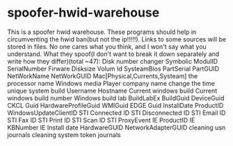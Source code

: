 # spoofer-hwid-warehouse
This is a spoofer hwid warehouse.
These programs should help in circumventing the hwid ban(but not the ip!!!!!).
Links to some sources will be stored in files. 
No one cares what you think, and I won't say what you understand.
What they spoof(I don't want to break it down separately and write how they differ)(total  ~47):
Disk number changer
Symbolic
ModulID
SerialNumber
Firware
Disksize
Volum Id
SysteamBios
PartSerial
PartGUID
NetWorkName
NetWorkGUID
Mac[Physical,Currents,Systeam]
the processor name
Windows media Player
company name
change the time
unique system build
Username
Hostname
Current windows build
Current windows build number
Windows build lab
BuildLabEx
BuildGuid
DeviceGuid
CKCL Guid
HardwareProfileGuid
WMIGuid
EDGE Guid
InstallDate
ProductID
WindowsUpdateClientID
STI Connected ID
STI Disconnected ID
STI Email ID
STI Fax ID
STI Print ID
STI Scan ID
STI ProxyEvent
IE ProductID
IE KBNumber
IE Install date
HardwareGUID
NetworkAdapterGUID
cleaning usn journals
cleaning system token journals
